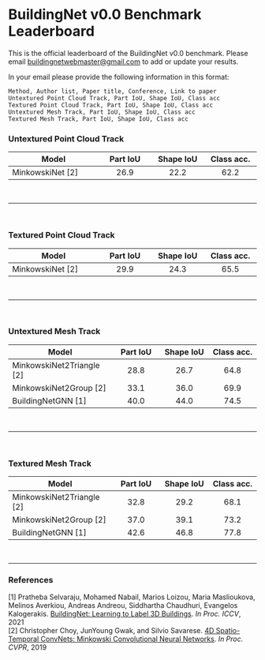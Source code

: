 <h1 align="left">BuildingNet v0.0 Benchmark Leaderboard</h1>

This is the official leaderboard of the BuildingNet v0.0 benchmark. Please email <a href="mailto:buildingnetwebmaster@gmail.com">buildingnetwebmaster@gmail.com</a>
to add or update your results.

In your email please provide the following information in this format:
```
Method, Author list, Paper title, Conference, Link to paper
Untextured Point Cloud Track, Part IoU, Shape IoU, Class acc
Textured Point Cloud Track, Part IoU, Shape IoU, Class acc
Untextured Mesh Track, Part IoU, Shape IoU, Class acc
Textured Mesh Track, Part IoU, Shape IoU, Class acc
```

<h3 align="left">Untextured Point Cloud Track</h3>

<table class="display" data-order='[[ 1, "desc" ]]'>
    <colgroup>
        <col width="30%" />
        <col width="17.5%" />
        <col width="17.5%" />
        <col width="17.5%" />
    </colgroup>
    <thead>
        <tr class="header">
            <th>Model</th>
            <th>Part IoU</th>
            <th>Shape IoU</th>
            <th>Class acc.</th>
        </tr>
    </thead>
    <tbody>
        <tr>
            <td markdown="span">MinkowskiNet [2]</td>
            <td markdown="span" align="center">26.9</td>
            <td markdown="span" align="center">22.2</td>
            <td markdown="span" align="center">62.2</td>
        </tr>
    </tbody>
</table><br>

---
<br>

<h3 align="left">Textured Point Cloud Track</h3>

<table class="display" data-order='[[ 1, "desc" ]]'>
    <colgroup>
        <col width="30%" />
        <col width="17.5%" />
        <col width="17.5%" />
        <col width="17.5%" />
    </colgroup>
    <thead>
        <tr class="header">
            <th>Model</th>
            <th>Part IoU</th>
            <th>Shape IoU</th>
            <th>Class acc.</th>
        </tr>
    </thead>
    <tbody>
        <tr>
            <td markdown="span">MinkowskiNet [2]</td>
            <td markdown="span" align="center">29.9</td>
            <td markdown="span" align="center">24.3</td>
            <td markdown="span" align="center">65.5</td>
        </tr>
    </tbody>
</table><br>

---
<br>

<h3 align="left">Untextured Mesh Track</h3>

<table class="display" data-order='[[ 1, "desc" ]]'>
    <colgroup>
        <col width="30%" />
        <col width="17.5%" />
        <col width="17.5%" />
        <col width="17.5%" />
    </colgroup>
    <thead>
        <tr class="header">
            <th>Model</th>
            <th>Part IoU</th>
            <th>Shape IoU</th>
            <th>Class acc.</th>
        </tr>
    </thead>
    <tbody>
        <tr>
            <td markdown="span">MinkowskiNet2Triangle [2]</td>
            <td markdown="span" align="center">28.8</td>
            <td markdown="span" align="center">26.7</td>
            <td markdown="span" align="center">64.8</td>
        </tr>
        <tr>
            <td markdown="span">MinkowskiNet2Group [2]</td>
            <td markdown="span" align="center">33.1</td>
            <td markdown="span" align="center">36.0</td>
            <td markdown="span" align="center">69.9</td>
        </tr>
        <tr>
            <td markdown="span">BuildingNetGNN [1]</td>
            <td markdown="span" align="center">40.0</td>
            <td markdown="span" align="center">44.0</td>
            <td markdown="span" align="center">74.5</td>
        </tr>
    </tbody>
</table><br>

---
<br>

<h3 align="left">Textured Mesh Track</h3>

<table class="display" data-order='[[ 1, "desc" ]]'>
    <colgroup>
        <col width="30%" />
        <col width="17.5%" />
        <col width="17.5%" />
        <col width="17.5%" />
    </colgroup>
    <thead>
        <tr class="header">
            <th>Model</th>
            <th>Part IoU</th>
            <th>Shape IoU</th>
            <th>Class acc.</th>
        </tr>
    </thead>
    <tbody>
        <tr>
            <td markdown="span">MinkowskiNet2Triangle [2]</td>
            <td markdown="span" align="center">32.8</td>
            <td markdown="span" align="center">29.2</td>
            <td markdown="span" align="center">68.1</td>
        </tr>
        <tr>
            <td markdown="span">MinkowskiNet2Group [2]</td>
            <td markdown="span" align="center">37.0</td>
            <td markdown="span" align="center">39.1</td>
            <td markdown="span" align="center">73.2</td>
        </tr>
        <tr>
            <td markdown="span">BuildingNetGNN [1]</td>
            <td markdown="span" align="center">42.6</td>
            <td markdown="span" align="center">46.8</td>
            <td markdown="span" align="center">77.8</td>
        </tr>
    </tbody>
</table><br>

---

<h3 align="left">References</h3>

[1] Pratheba Selvaraju, Mohamed Nabail, Marios Loizou, Maria Maslioukova, Melinos Averkiou, Andreas Andreou,
Siddhartha Chaudhuri, Evangelos Kalogerakis. <a href="https://arxiv.org/abs/2110.04955">BuildingNet: Learning to Label 3D Buildings</a>. *In Proc. ICCV*, 2021<br>
[2] Christopher Choy, JunYoung Gwak, and Silvio Savarese. <a href="https://arxiv.org/abs/1904.08755">4D Spatio-Temporal ConvNets: Minkowski Convolutional
Neural Networks</a>. *In Proc. CVPR*, 2019<br>